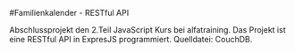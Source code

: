 #Familienkalender - RESTful API

Abschlussprojekt den 2.Teil JavaScript Kurs bei alfatraining.
Das Projekt ist eine RESTful API in ExpresJS programmiert.
Quelldatei: CouchDB.
